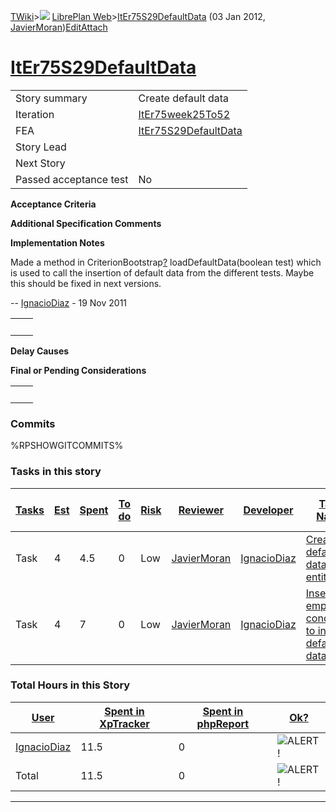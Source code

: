 [TWiki](/twiki/Main/WebHome)&gt;![](/twiki/TWiki/TWikiDocGraphics/web-bg-small.gif) [LibrePlan Web](/twiki/LibrePlan/WebHome)&gt;[ItEr75S29DefaultData](http://wiki.libreplan-enterprise.com/twiki/LibrePlan/ItEr75S29DefaultData "Topic revision: 5 (03 Jan 2012 - 13:16:58)") (03 Jan 2012, [JavierMoran](/twiki/Main/JavierMoran))[Edit](http://wiki.libreplan-enterprise.com/twiki/bin/edit/LibrePlan/ItEr75S29DefaultData?t=1520337929 "Edit this topic text")[Attach](/twiki/bin/attach/LibrePlan/ItEr75S29DefaultData "Attach an image or document to this topic")

 [ItEr75S29DefaultData](/twiki/LibrePlan/ItEr75S29DefaultData)
==============================================================================================================



|                        |                                                                        |
|------------------------|------------------------------------------------------------------------|
| Story summary          | Create default data                                                    |
| Iteration              | [ItEr75week25To52](/twiki/LibrePlan/ItEr75week25To52)         |
| FEA                    | [ItEr75S29DefaultData](/twiki/LibrePlan/ItEr75S29DefaultData) |
| Story Lead             |                                                                        |
| Next Story             |                                                                        |
| Passed acceptance test | No                                                                     |

**Acceptance Criteria**

**Additional Specification Comments**

**Implementation Notes**

Made a method in CriterionBootstrap[?](/twiki/bin/edit/LibrePlan/CriterionBootstrap?topicparent=LibrePlan.ItEr75S29DefaultData "Create this topic") loadDefaultData(boolean test) which is used to call the insertion of default data from the different tests. Maybe this should be fixed in next versions.

-- [IgnacioDiaz](/twiki/Main/IgnacioDiaz) - 19 Nov 2011

|     |     |
|-----|-----|
|     |     |

**Delay Causes**

**Final or Pending Considerations**

|     |     |
|-----|-----|
|     |     |

###  Commits

%RPSHOWGITCOMMITS%

###  Tasks in this story



| [Tasks](http://wiki.libreplan-enterprise.com/twiki/LibrePlan/ItEr75S29DefaultData?sortcol=0;table=2;up=0#sorted_table "Sort by this column") | [Est](http://wiki.libreplan-enterprise.com/twiki/LibrePlan/ItEr75S29DefaultData?sortcol=1;table=2;up=0#sorted_table "Sort by this column") | [Spent](http://wiki.libreplan-enterprise.com/twiki/LibrePlan/ItEr75S29DefaultData?sortcol=2;table=2;up=0#sorted_table "Sort by this column") | [To do](http://wiki.libreplan-enterprise.com/twiki/LibrePlan/ItEr75S29DefaultData?sortcol=3;table=2;up=0#sorted_table "Sort by this column") | [Risk](http://wiki.libreplan-enterprise.com/twiki/LibrePlan/ItEr75S29DefaultData?sortcol=4;table=2;up=0#sorted_table "Sort by this column") | [Reviewer](http://wiki.libreplan-enterprise.com/twiki/LibrePlan/ItEr75S29DefaultData?sortcol=5;table=2;up=0#sorted_table "Sort by this column") | [Developer](http://wiki.libreplan-enterprise.com/twiki/LibrePlan/ItEr75S29DefaultData?sortcol=6;table=2;up=0#sorted_table "Sort by this column") | [Task Name](http://wiki.libreplan-enterprise.com/twiki/LibrePlan/ItEr75S29DefaultData?sortcol=7;table=2;up=0#sorted_table "Sort by this column") | [Start Date](http://wiki.libreplan-enterprise.com/twiki/LibrePlan/ItEr75S29DefaultData?sortcol=8;table=2;up=0#sorted_table "Sort by this column") | [Est End Date](http://wiki.libreplan-enterprise.com/twiki/LibrePlan/ItEr75S29DefaultData?sortcol=9;table=2;up=0#sorted_table "Sort by this column") | [End Date](http://wiki.libreplan-enterprise.com/twiki/LibrePlan/ItEr75S29DefaultData?sortcol=10;table=2;up=0#sorted_table "Sort by this column") |
|-------------------------------------------------------------------------------------------------------------------------------------------------------|-----------------------------------------------------------------------------------------------------------------------------------------------------|-------------------------------------------------------------------------------------------------------------------------------------------------------|-------------------------------------------------------------------------------------------------------------------------------------------------------|------------------------------------------------------------------------------------------------------------------------------------------------------|----------------------------------------------------------------------------------------------------------------------------------------------------------|-----------------------------------------------------------------------------------------------------------------------------------------------------------|-----------------------------------------------------------------------------------------------------------------------------------------------------------|------------------------------------------------------------------------------------------------------------------------------------------------------------|--------------------------------------------------------------------------------------------------------------------------------------------------------------|-----------------------------------------------------------------------------------------------------------------------------------------------------------|
| Task                                                                                                                                                  | 4                                                                                                                                                   | 4.5                                                                                                                                                   | 0                                                                                                                                                     | Low                                                                                                                                                  | [JavierMoran](/twiki/Main/JavierMoran)                                                                                                          | [IgnacioDiaz](/twiki/Main/IgnacioDiaz)                                                                                                           | [Create default data in entities](/twiki/LibrePlan/AnA08S16DefaultData#TasK1)                                                                    | 03/11/2011                                                                                                                                                 |                                                                                                                                                              | 03/11/2011                                                                                                                                                |
| Task                                                                                                                                                  | 4                                                                                                                                                   | 7                                                                                                                                                     | 0                                                                                                                                                     | Low                                                                                                                                                  | [JavierMoran](/twiki/Main/JavierMoran)                                                                                                          | [IgnacioDiaz](/twiki/Main/IgnacioDiaz)                                                                                                           | [Insert empty conditions to insert default data](/twiki/LibrePlan/AnA08S16DefaultData#TasK2)                                                     | 17/11/2011                                                                                                                                                 |                                                                                                                                                              | 19/11/2011                                                                                                                                                |

###  Total Hours in this Story

| [User](http://wiki.libreplan-enterprise.com/twiki/LibrePlan/ItEr75S29DefaultData?sortcol=0;table=3;up=0#sorted_table "Sort by this column") | [Spent in XpTracker](http://wiki.libreplan-enterprise.com/twiki/LibrePlan/ItEr75S29DefaultData?sortcol=1;table=3;up=0#sorted_table "Sort by this column") | [Spent in phpReport](http://wiki.libreplan-enterprise.com/twiki/LibrePlan/ItEr75S29DefaultData?sortcol=2;table=3;up=0#sorted_table "Sort by this column") | [Ok?](http://wiki.libreplan-enterprise.com/twiki/LibrePlan/ItEr75S29DefaultData?sortcol=3;table=3;up=0#sorted_table "Sort by this column") |
|------------------------------------------------------------------------------------------------------------------------------------------------------|--------------------------------------------------------------------------------------------------------------------------------------------------------------------|--------------------------------------------------------------------------------------------------------------------------------------------------------------------|-----------------------------------------------------------------------------------------------------------------------------------------------------|
| [IgnacioDiaz](/twiki/Main/IgnacioDiaz)                                                                                                      | 11.5                                                                                                                                                               | 0                                                                                                                                                                  | ![ALERT!](/twiki/TWiki/TWikiDocGraphics/warning.gif "ALERT!")                                                                                   |
| Total                                                                                                                                                | 11.5                                                                                                                                                               | 0                                                                                                                                                                  | ![ALERT!](/twiki/TWiki/TWikiDocGraphics/warning.gif "ALERT!")                                                                                   |

------------------------------------------------------------------------
